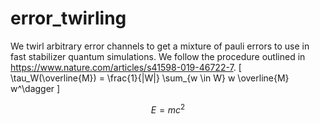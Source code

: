 # error_twirling

We twirl arbitrary error channels to get a mixture of pauli errors to use in fast stabilizer quantum simulations. We follow the procedure outlined in https://www.nature.com/articles/s41598-019-46722-7.
\[
\tau_W(\overline{M}) = \frac{1}{|W|} \sum_{w \in W} w \overline{M} w^\dagger
\]

$$ E = mc^2 $$
